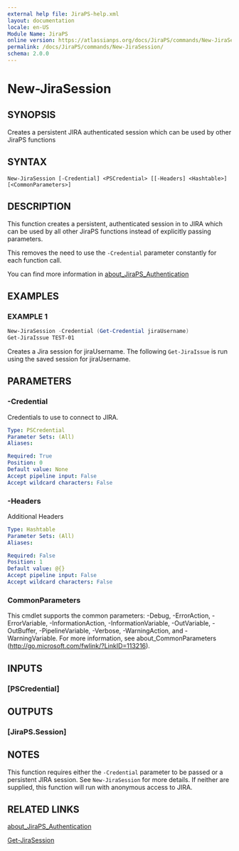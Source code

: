```yaml
---
external help file: JiraPS-help.xml
layout: documentation
locale: en-US
Module Name: JiraPS
online version: https://atlassianps.org/docs/JiraPS/commands/New-JiraSession/
permalink: /docs/JiraPS/commands/New-JiraSession/
schema: 2.0.0
---
```


# New-JiraSession

## SYNOPSIS

Creates a persistent JIRA authenticated session which can be used by other JiraPS functions

## SYNTAX

```
New-JiraSession [-Credential] <PSCredential> [[-Headers] <Hashtable>] [<CommonParameters>]
```

## DESCRIPTION

This function creates a persistent,
authenticated session in to JIRA which can be used by all other
JiraPS functions instead of explicitly passing parameters.

This removes the need to use the `-Credential` parameter constantly for each function call.

You can find more information in [about_JiraPS_Authentication](../../about/authentication.html)

## EXAMPLES

### EXAMPLE 1

```powershell
New-JiraSession -Credential (Get-Credential jiraUsername)
Get-JiraIssue TEST-01
```

Creates a Jira session for jiraUsername.
The following `Get-JiraIssue` is run using the saved session for jiraUsername.

## PARAMETERS

### -Credential

Credentials to use to connect to JIRA.

```yaml
Type: PSCredential
Parameter Sets: (All)
Aliases:

Required: True
Position: 0
Default value: None
Accept pipeline input: False
Accept wildcard characters: False
```

### -Headers

Additional Headers

```yaml
Type: Hashtable
Parameter Sets: (All)
Aliases:

Required: False
Position: 1
Default value: @{}
Accept pipeline input: False
Accept wildcard characters: False
```

### CommonParameters
This cmdlet supports the common parameters: -Debug, -ErrorAction, -ErrorVariable, -InformationAction, -InformationVariable, -OutVariable, -OutBuffer, -PipelineVariable, -Verbose, -WarningAction, and -WarningVariable. For more information, see about_CommonParameters (http://go.microsoft.com/fwlink/?LinkID=113216).

## INPUTS

### [PSCredential]

## OUTPUTS

### [JiraPS.Session]

## NOTES

This function requires either the `-Credential` parameter to be passed or a persistent JIRA session.
See `New-JiraSession` for more details.
If neither are supplied, this function will run with anonymous access to JIRA.

## RELATED LINKS

[about_JiraPS_Authentication](../../about/authentication.html)

[Get-JiraSession](../Get-JiraSession/)
